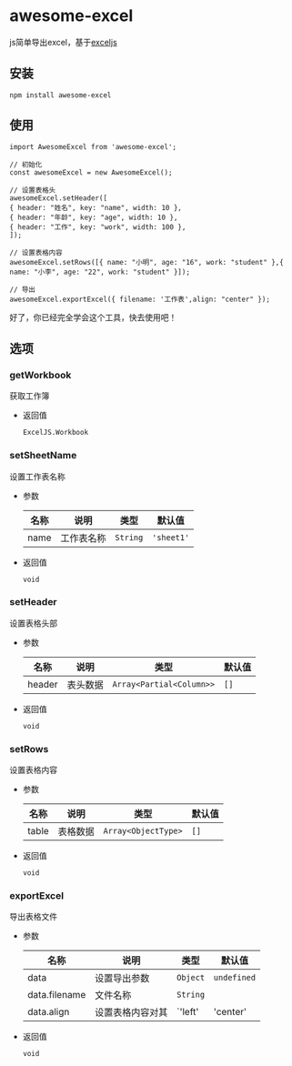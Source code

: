 # awesome-excel
js简单导出excel，基于[exceljs](https://github.com/exceljs/exceljs)

## 安装

```
npm install awesome-excel
```

## 使用

```
import AwesomeExcel from 'awesome-excel';

// 初始化
const awesomeExcel = new AwesomeExcel();

// 设置表格头
awesomeExcel.setHeader([
{ header: "姓名", key: "name", width: 10 },
{ header: "年龄", key: "age", width: 10 },
{ header: "工作", key: "work", width: 100 },
]);

// 设置表格内容
awesomeExcel.setRows([{ name: "小明", age: "16", work: "student" },{ name: "小李", age: "22", work: "student" }]);

// 导出
awesomeExcel.exportExcel({ filename: '工作表',align: "center" });
```

好了，你已经完全学会这个工具，快去使用吧！

## 选项

### getWorkbook

获取工作簿

- 返回值

  `ExcelJS.Workbook`

### setSheetName

  设置工作表名称

- 参数

  | 名称 | 说明       | 类型     | 默认值     |
  | ---- | ---------- | -------- | ---------- |
  | name | 工作表名称 | `String` | `'sheet1'` |

- 返回值

  `void`

### setHeader

  设置表格头部

- 参数

  | 名称   | 说明     | 类型                     | 默认值 |
  | ------ | -------- | ------------------------ | ------ |
  | header | 表头数据 | `Array<Partial<Column>>` | `[]`   |

- 返回值

  `void`

### setRows

  设置表格内容

- 参数

  | 名称  | 说明     | 类型                | 默认值 |
  | ----- | -------- | ------------------- | ------ |
  | table | 表格数据 | `Array<ObjectType>` | `[]`   |

- 返回值

  `void`

### exportExcel

  导出表格文件

- 参数

  | 名称          | 说明             | 类型     | 默认值      |
  | ------------- | ---------------- | -------- | ----------- |
  | data          | 设置导出参数     | `Object` | `undefined` |
  | data.filename | 文件名称         | `String` |             |
  | data.align    | 设置表格内容对其 | `'left' | 'center' | 'right' | 'fill' | 'justify' | 'centerContinuous' | 'distributed'`       |             |

- 返回值

  `void`
